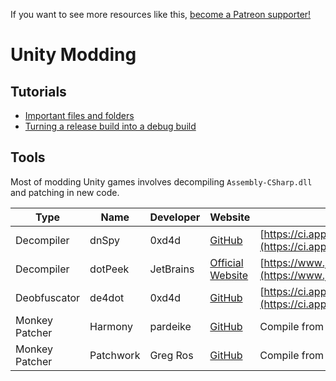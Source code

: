 <!-- TITLE: Unity -->

If you want to see more resources like this, [become a Patreon supporter!](https://www.patreon.com/fireundubh) 

# Unity Modding
## Tutorials

* [Important files and folders](/unity/important-files-and-folders)
* [Turning a release build into a debug build](/unity/turning-a-release-build-into-a-debug-build)

## Tools

Most of modding Unity games involves decompiling `Assembly-CSharp.dll` and patching in new code.

Type | Name | Developer | Website | Download | Price | License
--- | --- | --- | --- | --- | --- | ---
Decompiler | dnSpy | 0xd4d | [GitHub](https://github.com/0xd4d/dnSpy) | [https://ci.appveyor.com/project/0xd4d/dnspy/branch/master/artifacts](https://ci.appveyor.com/project/0xd4d/dnspy/branch/master/artifacts) | Open source | GPL v3
Decompiler | dotPeek | JetBrains | [Official Website](https://www.jetbrains.com/decompiler/) | [https://www.jetbrains.com/decompiler/download/](https://www.jetbrains.com/decompiler/download/) | Free | Commercial
Deobfuscator | de4dot | 0xd4d | [GitHub](https://github.com/0xd4d/de4dot) | [https://ci.appveyor.com/project/0xd4d/de4dot/branch/master/artifacts](https://ci.appveyor.com/project/0xd4d/de4dot/branch/master/artifacts) | Open source | GPL v3
Monkey Patcher | Harmony | pardeike | [GitHub](https://github.com/pardeike/Harmony) | Compile from source code | Open source | MIT
Monkey Patcher | Patchwork | Greg Ros | [GitHub](https://github.com/GregRos/Patchwork) | Compile from source code | Open source | MIT
